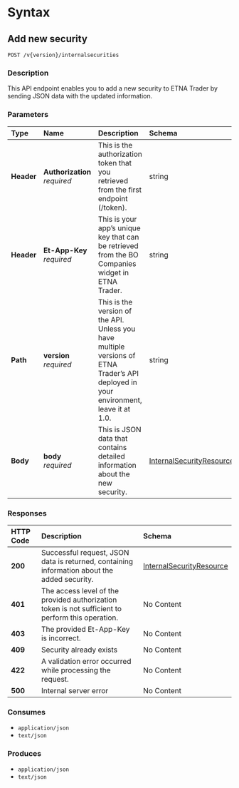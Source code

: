 # Syntax

## Add new security

```text
POST /v{version}/internalsecurities
```

### Description

This API endpoint enables you to add a new security to ETNA Trader by sending JSON data with the updated information.

### Parameters

| Type | Name | Description | Schema | Default |
| :--- | :--- | :--- | :--- | :--- |
| **Header** | **Authorization**   _required_ | This is the authorization token that you retrieved from the first endpoint \(/token\). | string |  |
| **Header** | **Et-App-Key**   _required_ | This is your app’s unique key that can be retrieved from the BO Companies widget in ETNA Trader. | string |  |
| **Path** | **version**   _required_ | This is the version of the API. Unless you have multiple versions of ETNA Trader’s API deployed in your environment, leave it at 1.0. | string | `"1"` |
| **Body** | **body**   _required_ | This is JSON data that contains detailed information about the new security. | [InternalSecurityResource](internalsecurities_addsecurity.md#internalsecurityresource) |  |

### Responses

| HTTP Code | Description | Schema |
| :--- | :--- | :--- |
| **200** | Successful request, JSON data is returned, containing information about the added security. | [InternalSecurityResource](internalsecurities_addsecurity.md#internalsecurityresource) |
| **401** | The access level of the provided authorization token is not sufficient to perform this operation. | No Content |
| **403** | The provided Et-App-Key is incorrect. | No Content |
| **409** | Security already exists | No Content |
| **422** | A validation error occurred while processing the request. | No Content |
| **500** | Internal server error | No Content |

### Consumes

* `application/json`
* `text/json`

### Produces

* `application/json`
* `text/json`

